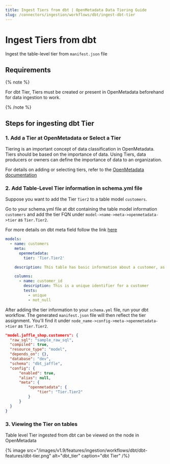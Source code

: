 ```yaml
---
title: Ingest Tiers from dbt | OpenMetadata Data Tiering Guide
slug: /connectors/ingestion/workflows/dbt/ingest-dbt-tier
---
```


# Ingest Tiers from dbt

Ingest the table-level tier from `manifest.json` file

## Requirements

{% note %}

For dbt Tier, Tiers must be created or present in OpenMetadata beforehand for data ingestion to work.

{% /note %}

## Steps for ingesting dbt Tier

### 1. Add a Tier at OpenMetadata or Select a Tier 
Tiering is an important concept of data classification in OpenMetadata. Tiers should be based on the importance of data. Using Tiers, data producers or owners can define the importance of data to an organization.

For details on adding or selecting tiers, refer to the [OpenMetadata documentation](https://docs.open-metadata.org/v1.3.x/how-to-guides/data-governance/classification/tiers#what-are-tiers)


### 2. Add Table-Level Tier information in schema.yml file
Suppose you want to add the Tier `Tier2` to a table model `customers`.

Go to your schema.yml file at dbt containing the table model information `customers` and add the tier FQN under `model->name->meta->openmetadata->tier` as `Tier.Tier2`.

For more details on dbt meta field follow the link [here](https://docs.getdbt.com/reference/resource-configs/meta)

```yml
models:
  - name: customers
    meta: 
      openmetadata:
        tier: 'Tier.Tier2'

    description: This table has basic information about a customer, as well as some derived facts based on a customer's orders

    columns:
      - name: customer_id
        description: This is a unique identifier for a customer
        tests:
          - unique
          - not_null
```


After adding the tier information to your `schema.yml` file, run your dbt workflow. The generated `manifest.json` file will then reflect the tier assignment. You'll find it under `node_name->config->meta->openmetadata->tier` as `Tier.Tier2`.

```json
"model.jaffle_shop.customers": {
  "raw_sql": "sample_raw_sql",
  "compiled": true,
  "resource_type": "model",
  "depends_on": {},
  "database": "dev",
  "schema": "dbt_jaffle",
  "config": {
      "enabled": true,
      "alias": null,
      "meta": {
          "openmetadata": {
              "tier": "Tier.Tier2"
          }
      }
  }
}
```

### 3. Viewing the Tier on tables
Table level Tier ingested from dbt can be viewed on the node in OpenMetadata

{% image
  src="/images/v1.9/features/ingestion/workflows/dbt/dbt-features/dbt-tier.png"
  alt="dbt_tier"
  caption="dbt Tier"
 /%}
